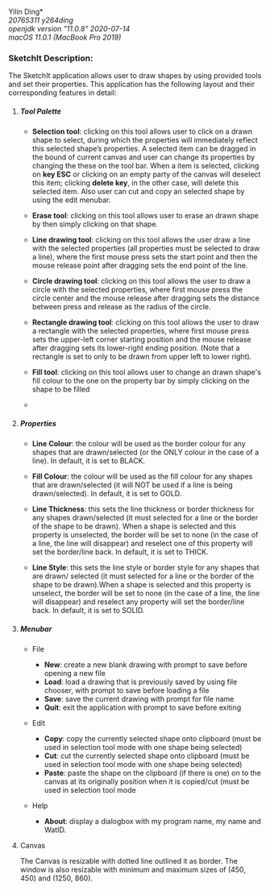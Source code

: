 Yilin Ding*<br>*20765311 y264ding*<br>*openjdk version "11.0.8" 2020-07-14*<br>*macOS 11.0.1 (MacBook Pro 2019)*<br>

 ### SketchIt Description:

The SketchIt application allows user to draw shapes by using provided tools and set their properties. This application has the following layout and their corresponding features in detail:

1. ##### Tool Palette

   - **Selection tool**: clicking on this tool allows user to click on a drawn shape to select, during which the properties will immediately reflect this selected shape’s properties. A selected item can be dragged in the bound of current canvas and user can change its properties by changing the these on the tool bar. When a item is selected, clicking on **key ESC** or clicking on an empty party of the canvas will deselect this item; clicking **delete key**, in the other case, will delete this selected item. Also user can cut and copy an selected shape by using the edit menubar.
   - **Erase tool**: clicking on this tool allows user to erase an drawn shape by then simply clicking on that shape.
   - **Line drawing tool**: clicking on this tool allows the user draw a line with the selected properties (all properties must be selected to draw a line), where the first mouse press sets the start point and then the mouse release point after dragging sets the end point of the line.
   - **Circle drawing tool**: clicking on this tool allows the user to draw a circle with the selected properties, where first mouse press the circle center and the mouse release after dragging sets the distance between press and release as the radius of the circle.
   - **Rectangle drawing tool**: clicking on this tool allows the user to draw a rectangle with the selected properties, where first mouse press sets the upper-left corner starting position and the mouse release after dragging sets its lower-right ending position. (Note that a rectangle is set to only to be drawn from upper left to lower right).
   - **Fill tool**: clicking on this tool allows user to change an drawn shape's fill colour to the one on the property bar by simply clicking on the shape to be filled

   - 

2. ##### Properties

   - **Line Colour**: the colour will be used as the border colour for any shapes that are drawn/selected (or the ONLY colour in the case of a line). In default, it is set to BLACK.

   - **Fill Colour**: the colour will be used as the fill colour for any shapes that are drawn/selected (it will NOT be used if a line is being drawn/selected). In default, it is set to GOLD.

   - **Line Thickness**: this sets the line thickness or border thickness for any shapes drawn/selected (it must selected for a line or the border of the shape to be drawn). When a shape is selected and this property is unselected, the border will be set to none (in the case of a line, the line will disappear) and reselect one of this property will set the border/line back. In default, it is set to THICK.

   - **Line Style**: this sets the line style or border style for any shapes that are drawn/ selected (it must selected for a line or the border of the shape to be drawn).When a shape is selected and this property is unselect, the border will be set to none (in the case of a line, the line will disappear) and reselect any property will set the border/line back. In default, it is set to SOLID.

     

3. ##### Menubar

   - File

     - **New**: create a new blank drawing with prompt to save before opening a new file
     - **Load**: load a drawing that is previously saved by using file chooser, with prompt to save before loading a file
     - **Save**: save the current drawing with prompt for file name
     - **Quit**: exit the application with prompt to save before exiting

   - Edit

     - **Copy**: copy the currently selected shape onto clipboard (must be used in selection tool mode with one shape being selected)
     - **Cut**: cut the currently selected shape onto clipboard (must be used in selection tool mode with one shape being selected)
     - **Paste**: paste the shape on the clipboard (if there is one) on to the canvas at its originally position when it is copied/cut (must be used in selection tool mode

   - Help

     - **About**: display a dialogbox with my program name, my name and WatID.

     

4. Canvas

   The Canvas is resizable with dotted line outlined it as border. The window is also resizable with minimum and maximum sizes of (450, 450) and (1250, 860).

   